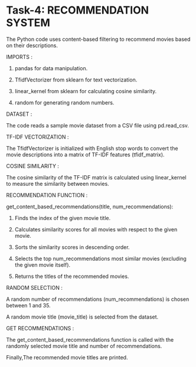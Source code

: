 # Task-4: RECOMMENDATION SYSTEM

The Python code uses content-based filtering to recommend movies based on their descriptions.

IMPORTS :

1) pandas for data manipulation.

2) TfidfVectorizer from sklearn for text vectorization.

3) linear_kernel from sklearn for calculating cosine similarity.

4) random for generating random numbers.

DATASET :

The code reads a sample movie dataset from a CSV file using pd.read_csv.

TF-IDF VECTORIZATION :

The TfidfVectorizer is initialized with English stop words to convert the movie descriptions into a matrix of TF-IDF features (tfidf_matrix).

COSINE SIMILARITY :

The cosine similarity of the TF-IDF matrix is calculated using linear_kernel to measure the similarity between movies.

RECOMMENDATION FUNCTION :

get_content_based_recommendations(title, num_recommendations):

1) Finds the index of the given movie title.

2) Calculates similarity scores for all movies with respect to the given movie.

3) Sorts the similarity scores in descending order.

4) Selects the top num_recommendations most similar movies (excluding the given movie itself).

5) Returns the titles of the recommended movies.

RANDOM SELECTION :

A random number of recommendations (num_recommendations) is chosen between 1 and 35.

A random movie title (movie_title) is selected from the dataset.

GET RECOMMENDATIONS :

The get_content_based_recommendations function is called with the randomly selected movie title and number of recommendations.

Finally,The recommended movie titles are printed.
